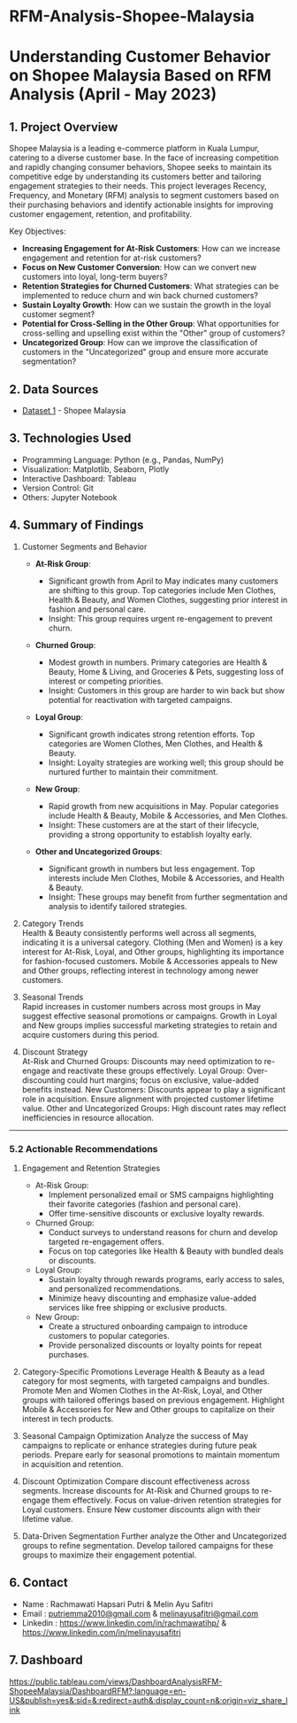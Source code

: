 <h1> RFM-Analysis-Shopee-Malaysia </h1>
<h1> Understanding Customer Behavior on Shopee Malaysia Based on RFM Analysis (April - May 2023) </h1>

## 1. Project Overview
Shopee Malaysia is a leading e-commerce platform in Kuala Lumpur, catering to a diverse customer base. In the face of increasing competition and rapidly changing consumer behaviors, Shopee seeks to maintain its competitive edge by understanding its customers better and tailoring engagement strategies to their needs. This project leverages Recency, Frequency, and Monetary (RFM) analysis to segment customers based on their purchasing behaviors and identify actionable insights for improving customer engagement, retention, and profitability.

Key Objectives:
- **Increasing Engagement for At-Risk Customers**: How can we increase engagement and retention for at-risk customers?
- **Focus on New Customer Conversion**: How can we convert new customers into loyal, long-term buyers?
- **Retention Strategies for Churned Customers**: What strategies can be implemented to reduce churn and win back churned customers?
- **Sustain Loyalty Growth**: How can we sustain the growth in the loyal customer segment?
- **Potential for Cross-Selling in the Other Group**: What opportunities for cross-selling and upselling exist within the "Other" group of customers?
- **Uncategorized Group**: How can we improve the classification of customers in the "Uncategorized" group and ensure more accurate segmentation? 

## 2. Data Sources
- [Dataset 1](https://www.kaggle.com/code/yoongsin/shopee-sales-analysis/input?select=20240121_shopee_sample_data+%281%29.csv) - Shopee Malaysia

## 3. Technologies Used
- Programming Language: Python (e.g., Pandas, NumPy)
- Visualization: Matplotlib, Seaborn, Plotly
- Interactive Dashboard: Tableau
- Version Control: Git
- Others: Jupyter Notebook

## 4. Summary of Findings
1. Customer Segments and Behavior <br>
   - **At-Risk Group**: <br>
      - Significant growth from April to May indicates many customers are shifting to this group. Top categories include Men Clothes, Health & Beauty, and Women Clothes, suggesting prior interest in fashion and personal care.
      - Insight: This group requires urgent re-engagement to prevent churn.

   - **Churned Group**: <br>
      - Modest growth in numbers. Primary categories are Health & Beauty, Home & Living, and Groceries & Pets, suggesting loss of interest or competing priorities.
      - Insight: Customers in this group are harder to win back but show potential for reactivation with targeted campaigns.

   - **Loyal Group**:<br>
      - Significant growth indicates strong retention efforts. Top categories are Women Clothes, Men Clothes, and Health & Beauty.
      - Insight: Loyalty strategies are working well; this group should be nurtured further to maintain their commitment.

   - **New Group**: <br>
      - Rapid growth from new acquisitions in May. Popular categories include Health & Beauty, Mobile & Accessories, and Men Clothes.
      - Insight: These customers are at the start of their lifecycle, providing a strong opportunity to establish loyalty early.

   - **Other and Uncategorized Groups**: <br>
      - Significant growth in numbers but less engagement. Top interests include Men Clothes, Mobile & Accessories, and Health & Beauty.
      - Insight: These groups may benefit from further segmentation and analysis to identify tailored strategies.

2. Category Trends<br>
Health & Beauty consistently performs well across all segments, indicating it is a universal category.
Clothing (Men and Women) is a key interest for At-Risk, Loyal, and Other groups, highlighting its importance for fashion-focused customers.
Mobile & Accessories appeals to New and Other groups, reflecting interest in technology among newer customers.

3. Seasonal Trends<br>
Rapid increases in customer numbers across most groups in May suggest effective seasonal promotions or campaigns.
Growth in Loyal and New groups implies successful marketing strategies to retain and acquire customers during this period.

4. Discount Strategy <br>
At-Risk and Churned Groups: Discounts may need optimization to re-engage and reactivate these groups effectively.
Loyal Group: Over-discounting could hurt margins; focus on exclusive, value-added benefits instead.
New Customers: Discounts appear to play a significant role in acquisition. Ensure alignment with projected customer lifetime value.
Other and Uncategorized Groups: High discount rates may reflect inefficiencies in resource allocation.
---

### **5.2 Actionable Recommendations**
1. Engagement and Retention Strategies
   - At-Risk Group:
      - Implement personalized email or SMS campaigns highlighting their favorite categories (fashion and personal care).
      - Offer time-sensitive discounts or exclusive loyalty rewards.
   - Churned Group:
      - Conduct surveys to understand reasons for churn and develop targeted re-engagement offers.
      - Focus on top categories like Health & Beauty with bundled deals or discounts.
   - Loyal Group:
      - Sustain loyalty through rewards programs, early access to sales, and personalized recommendations.
      - Minimize heavy discounting and emphasize value-added services like free shipping or exclusive products.
   - New Group:
      - Create a structured onboarding campaign to introduce customers to popular categories.
      - Provide personalized discounts or loyalty points for repeat purchases.
        
2. Category-Specific Promotions
Leverage Health & Beauty as a lead category for most segments, with targeted campaigns and bundles.
Promote Men and Women Clothes in the At-Risk, Loyal, and Other groups with tailored offerings based on previous engagement.
Highlight Mobile & Accessories for New and Other groups to capitalize on their interest in tech products.

3. Seasonal Campaign Optimization
Analyze the success of May campaigns to replicate or enhance strategies during future peak periods.
Prepare early for seasonal promotions to maintain momentum in acquisition and retention.

4. Discount Optimization
Compare discount effectiveness across segments.
Increase discounts for At-Risk and Churned groups to re-engage them effectively.
Focus on value-driven retention strategies for Loyal customers.
Ensure New customer discounts align with their lifetime value.

5. Data-Driven Segmentation
Further analyze the Other and Uncategorized groups to refine segmentation.
Develop tailored campaigns for these groups to maximize their engagement potential.

## 6. Contact
- Name : Rachmawati Hapsari Putri & Melin Ayu Safitri
- Email : putriemma2010@gmail.com & melinayusafitri@gmail.com
- Linkedin : https://www.linkedin.com/in/rachmawatihp/ & https://www.linkedin.com/in/melinayusafitri

## 7. Dashboard
https://public.tableau.com/views/DashboardAnalysisRFM-ShopeeMalaysia/DashboardRFM?:language=en-US&publish=yes&:sid=&:redirect=auth&:display_count=n&:origin=viz_share_link
